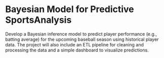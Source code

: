 # Bayesian Model for Predictive SportsAnalysis
Develop a Bayesian inference model to predict player performance (e.g., batting average) for the upcoming baseball season using historical player data. The project will also include an ETL pipeline for cleaning and processing the data and a simple dashboard to visualize predictions.
